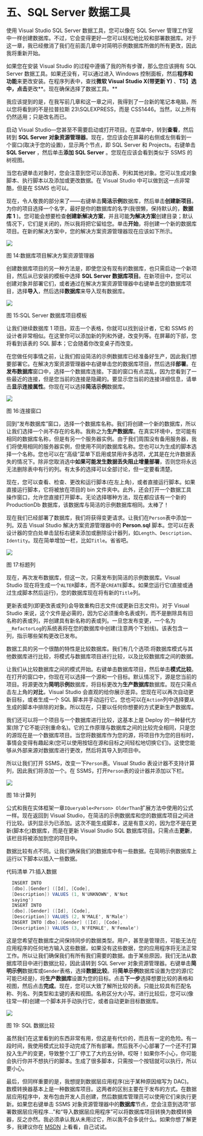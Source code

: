 # 五、SQL Server 数据工具

使用 Visual Studio SQL Server 数据工具，您可以像在 SQL Server 管理工作室中一样创建数据库。不过，它会变得更好—您可以轻松地比较和部署数据库。对于这一章，我已经撤消了我们在前面几章中对简明示例数据库所做的所有更改，因此我将重新开始。

如果您在安装 Visual Studio 的过程中遵循了我的所有步骤，那么您应该拥有 SQL Server 数据工具。如果还没有，可以通过进入 Windows 控制面板，然后**程序和功能**来更改安装。在程序列表中，查找**微软 Visual Studio X(带更新 Y)** 、**T5】选中，点击**更改**。现在确保选择了数据工具。**

我应该提到的是，在我写前几章和这一章之间，我得到了一台新的笔记本电脑，所以您将看到的不是拉普拉斯 23\SQLEXPRESS，而是 CSS1446。当然，以上所有仍然适用；只是改名而已。

启动 Visual Studio—您甚至不需要启动或打开项目。在菜单中，转到**查看**，然后转到 **SQL Server 对象资源管理器**。现在，您应该会在屏幕的右侧或左侧看到一个窗口(取决于您的设置)，显示两个节点，即 SQL Server 和 Projects。右键单击 **SQL Server** ，然后单击**添加 SQL Server** 。您现在应该会看到类似于 SSMS 的树视图。

当您右键单击对象时，您会注意到您可以添加表、列和其他对象。您可以生成对象脚本、执行脚本以及添加或更改数据。在 Visual Studio 中可以做到这一点非常酷，但是在 SSMS 也可以。

现在，令人敬畏的部分来了——右键单击**简洁示例**数据库，然后单击**创建新项目**。为你的项目选择一个名字，最好是你的数据库的名字(我很懒，保持默认的，**数据库 1** )。您可能会想要检查**创建新解决方案**，并且可能**为解决方案**创建目录；默认情况下，它们是关闭的，所以我将把它留给您。单击**开始**，将创建一个新的数据库项目。在新的解决方案中，您的解决方案资源管理器现在应该如下所示。

![](img/00018.jpeg)

图 14:数据库项目解决方案资源管理器

创建数据库项目的另一种方法是，即使您没有现有的数据库，也只需启动一个新项目，然后从已安装的模板中选择 **SQL Server 数据库项目**。在新项目中，您可以创建对象并部署它们，或者通过在解决方案资源管理器中右键单击您的数据库项目，选择**导入**，然后选择**数据库**来导入现有数据库。

![](img/00019.jpeg)

图 15:SQL Server 数据库项目模板

让我们继续数据库 1 项目。双击一个表格，你就可以找到设计者，它和 SSMS 的设计者非常相似。在这里你可以添加新的列和外键，改变列等。在屏幕的下部，您将看到该表的 SQL 脚本；它会随着你改变桌子而改变。

在您做任何事情之前，让我们假设简洁的示例数据库已经准备好生产，因此我们想要部署它。在解决方案资源管理器中右键单击您的数据库项目，然后选择**部署**。在**发布数据库**窗口中，选择一个数据库连接。下面的窗口有点混乱，因为您看到了一些最近的连接，但是您当前的连接是隐藏的。要显示您当前的连接详细信息，请单击**显示连接属性**。你现在可以选择**简洁示例**数据库。

![](img/00020.jpeg)

图 16:连接窗口

回到“发布数据库”窗口，选择一个数据库名称。我们将创建一个新的数据库，所以让我们选择一个尚不存在的名称。我称之为**生产数据库**。在真实环境中，您可能有相同的数据库名称，但是有另一个服务器实例。由于我们周围没有备用服务器，我们将使用相同的服务器实例，但使用不同的数据库名称。您也可以为生成的脚本选择一个名称。您也可以在“高级”菜单下启用或禁用许多选项，尤其是在允许数据丢失的情况下。除非您取消选中**如果可能发生数据丢失阻止增量部署**，否则您将永远无法删除表中有行的列。有太多的选择可以全部讨论，但一定要看清楚。

现在，您可以查看、检查、更改和运行脚本(在左上角)，或者直接运行脚本。如果直接运行脚本，它将被放在项目的 bin 文件夹中。此外，还会打开一个数据工具操作窗口，允许您直接打开脚本。无论选择哪种方法，现在都应该有一个新的 ProductionDb 数据库，该数据库与简洁的示例数据库相同。太棒了！

现在我们已经部署了数据库，我们将获得变更请求。让我们在`Person`表中添加一列。双击 Visual Studio 解决方案资源管理器中的 **Person.sql** 脚本。您可以在表设计器的空白处单击鼠标右键来添加或删除设计器列，如`Length`、`Description`、`Identity`。现在简单增加一栏，比如`Title`。省省吧。

![](img/00021.jpeg)

图 17:标题列

现在，再次发布数据库，但这一次，只需发布到简洁的示例数据库。Visual Studio 现在将生成一个`ALTER`脚本，而不是`CREATE`脚本。如果您运行它(直接或通过生成脚本然后运行)，您的数据库现在将有新的`Title`列。

更新表或列(即更改表或列)会导致重构日志文件(或更新日志文件)。对于 Visual Studio 来说，这个文件是必需的，因为它必须重命名表或列，而不是删除具有旧名称的表或列，并创建具有新名称的表或列。一旦您发布变更，一个名为`__RefactorLog`的系统表将在您的数据库中创建(注意两个下划线)。该表包含一列，指示哪些架构更改已发布。

数据工具的另一个很酷的特性是比较数据库。我们有几个选项:将数据库模式与其他数据库进行比较，将模式与数据库项目进行比较，以及比较数据库之间的数据。

让我们从比较数据库之间的模式开始。右键单击数据库项目，然后单击**模式比较**。在打开的窗口中，你现在可以选择一个源和一个目标。默认情况下，源是您当前的项目。将源更改为**简明示例**数据库，将目标更改为**生产数据库**数据库。现在只需点击左上角的**对比**，Visual Studio 会直观的给你展示差异。您现在可以再次自动更新目标，或者生成一个 SQL 脚本并手动运行它。您也可以在`Action`列中选择要从生成的脚本中排除的对象。所以现在，只要以任何你想要的方式更新生产数据库。

我们还可以将一个项目与一个数据库进行比较，这基本上是 Deploy 的一种替代方案(除了它不能识别重命名)。它的工作原理与数据库之间的比较完全相同，只是您的源现在是一个数据库项目。当您将数据库作为您的源，将项目作为您的目标时，事情会变得有趣起来(您可以使用按钮在源和目标之间轻松地切换它们)。这使您能够从外部来源对数据库进行更改，然后将其导入到项目中。

所以让我们打开 SSMS，改变一下`Person`表。Visual Studio 表设计器不支持计算列，因此我们将添加一个。在 SSMS，打开`Person`表的设计器并添加以下栏。

![](img/00022.jpeg)

图 18:计算列

公式和我在实体框架一章`IQueryable<Person> OlderThan`扩展方法中使用的公式一样。现在返回到 Visual Studio，在简洁的示例数据库和您的数据库项目之间进行比较。该列显示为已添加。这次不能生成脚本，这是有意义的，因为您不是在更新(脚本化)数据库，而是在更新 Visual Studio SQL 数据库项目。只需点击**更新**，该栏目将被添加到您的项目中。

数据比较有点不同。让我们确保我们的数据库中有一些数据。在简明示例数据库上运行以下脚本以插入一些数据。

代码清单 71:插入数据

```cs
  INSERT INTO
  [dbo].[Gender] ([Id], [Code],
  [Description]) VALUES (1, N'UNKNOWN', N'Not
  saying')
  INSERT INTO
  [dbo].[Gender] ([Id], [Code],
  [Description]) VALUES (2, N'MALE', N'Male')
  INSERT INTO [dbo].[Gender] ([Id], [Code],
  [Description]) VALUES (3, N'FEMALE', N'Female')

```

这是您希望在数据库之间保持同步的数据类型。用户，甚至是管理员，可能无法在应用程序的任何地方输入这些数据，如果没有这些数据，您的应用程序将无法正常工作。所以让我们确保我们有所有我们需要的数据。由于某些原因，我们无法从数据库项目中进行数据比较，因此请转到 SQL Server 对象资源管理器。右键单击**简明示例**数据库或`Gender`表格，选择**数据比较**。将**简单示例**数据库设置为您的源(它可能已经是)，将**生产数据库**设置为您的目标。点击**下一步**选择想要比较的表格和视图，然后点击**完成**。现在，您可以大致了解所比较的表。只能比较具有匹配名称、列名、列类型和主键的表和视图。名称区分大小写。进行比较后，您可以(像往常一样)创建一个脚本并手动执行它，或者自动更新目标数据库。

![](img/00023.jpeg)

图 19: SQL 数据比较

虽然我们在这里看到的东西非常有用，但这是有代价的，而且有一定的危险。有一段时间，我使用模式比较手动完成了所有部署。然后我不小心部署了一个还不打算投入生产的变更，导致整个工厂停工了大约五分钟。哎呀！如果你不小心，你可能会执行你并不想执行的脚本。生成了很多脚本，只需按一个按钮就可以执行，所以要小心。

最后，但同样重要的是，我想提到数据层应用程序(出于某种原因缩写为 DAC)。数模转换器基本上是一种数据库项目。这两者的区别主要在于发布的方式。在数据层应用程序中，发布包由开发人员创建，然后数据库管理员可以使用它们来执行更新。如果您右键单击 SSMS 对象资源管理器中的**数据库**节点，您会注意到选项“部署数据层应用程序…”和“导入数据层应用程序”可以将数据库项目转换为数模转换器，反之亦然。我必须承认我从未用过它，所以我不会多说什么。如果你想了解更多，我建议你在 [MSDN](https://msdn.microsoft.com/en-us/library/ee210546.aspx) 上看看，自己试试。